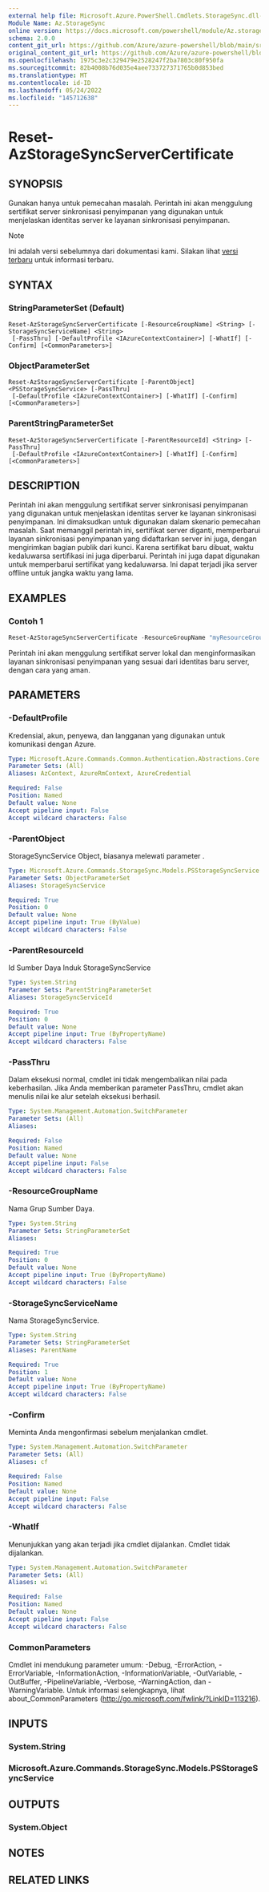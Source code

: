 ```yaml
---
external help file: Microsoft.Azure.PowerShell.Cmdlets.StorageSync.dll-Help.xml
Module Name: Az.StorageSync
online version: https://docs.microsoft.com/powershell/module/Az.storagesync/reset-Azstoragesyncservercertificate
schema: 2.0.0
content_git_url: https://github.com/Azure/azure-powershell/blob/main/src/StorageSync/StorageSync/help/Reset-AzStorageSyncServerCertificate.md
original_content_git_url: https://github.com/Azure/azure-powershell/blob/main/src/StorageSync/StorageSync/help/Reset-AzStorageSyncServerCertificate.md
ms.openlocfilehash: 1975c3e2c329479e2528247f2ba7803c80f950fa
ms.sourcegitcommit: 82b4008b76d035e4aee733727371765b0d853bed
ms.translationtype: MT
ms.contentlocale: id-ID
ms.lasthandoff: 05/24/2022
ms.locfileid: "145712638"
---
```

# Reset-AzStorageSyncServerCertificate

## SYNOPSIS
Gunakan hanya untuk pemecahan masalah. Perintah ini akan menggulung sertifikat server sinkronisasi penyimpanan yang digunakan untuk menjelaskan identitas server ke layanan sinkronisasi penyimpanan.

> [!NOTE]
>Ini adalah versi sebelumnya dari dokumentasi kami. Silakan lihat [versi terbaru](/powershell/module/az.storagesync/reset-azstoragesyncservercertificate) untuk informasi terbaru.

## SYNTAX

### StringParameterSet (Default)
```
Reset-AzStorageSyncServerCertificate [-ResourceGroupName] <String> [-StorageSyncServiceName] <String>
 [-PassThru] [-DefaultProfile <IAzureContextContainer>] [-WhatIf] [-Confirm] [<CommonParameters>]
```

### ObjectParameterSet
```
Reset-AzStorageSyncServerCertificate [-ParentObject] <PSStorageSyncService> [-PassThru]
 [-DefaultProfile <IAzureContextContainer>] [-WhatIf] [-Confirm] [<CommonParameters>]
```

### ParentStringParameterSet
```
Reset-AzStorageSyncServerCertificate [-ParentResourceId] <String> [-PassThru]
 [-DefaultProfile <IAzureContextContainer>] [-WhatIf] [-Confirm] [<CommonParameters>]
```

## DESCRIPTION
Perintah ini akan menggulung sertifikat server sinkronisasi penyimpanan yang digunakan untuk menjelaskan identitas server ke layanan sinkronisasi penyimpanan. Ini dimaksudkan untuk digunakan dalam skenario pemecahan masalah. Saat memanggil perintah ini, sertifikat server diganti, memperbarui layanan sinkronisasi penyimpanan yang didaftarkan server ini juga, dengan mengirimkan bagian publik dari kunci. Karena sertifikat baru dibuat, waktu kedaluwarsa sertifikasi ini juga diperbarui. Perintah ini juga dapat digunakan untuk memperbarui sertifikat yang kedaluwarsa. Ini dapat terjadi jika server offline untuk jangka waktu yang lama.

## EXAMPLES

### Contoh 1
```powershell
Reset-AzStorageSyncServerCertificate -ResourceGroupName "myResourceGroup" -StorageSyncServiceName "myStorageSyncServiceName"
```

Perintah ini akan menggulung sertifikat server lokal dan menginformasikan layanan sinkronisasi penyimpanan yang sesuai dari identitas baru server, dengan cara yang aman.

## PARAMETERS

### -DefaultProfile
Kredensial, akun, penyewa, dan langganan yang digunakan untuk komunikasi dengan Azure.

```yaml
Type: Microsoft.Azure.Commands.Common.Authentication.Abstractions.Core.IAzureContextContainer
Parameter Sets: (All)
Aliases: AzContext, AzureRmContext, AzureCredential

Required: False
Position: Named
Default value: None
Accept pipeline input: False
Accept wildcard characters: False
```

### -ParentObject
StorageSyncService Object, biasanya melewati parameter .

```yaml
Type: Microsoft.Azure.Commands.StorageSync.Models.PSStorageSyncService
Parameter Sets: ObjectParameterSet
Aliases: StorageSyncService

Required: True
Position: 0
Default value: None
Accept pipeline input: True (ByValue)
Accept wildcard characters: False
```

### -ParentResourceId
Id Sumber Daya Induk StorageSyncService

```yaml
Type: System.String
Parameter Sets: ParentStringParameterSet
Aliases: StorageSyncServiceId

Required: True
Position: 0
Default value: None
Accept pipeline input: True (ByPropertyName)
Accept wildcard characters: False
```

### -PassThru
Dalam eksekusi normal, cmdlet ini tidak mengembalikan nilai pada keberhasilan. Jika Anda memberikan parameter PassThru, cmdlet akan menulis nilai ke alur setelah eksekusi berhasil.

```yaml
Type: System.Management.Automation.SwitchParameter
Parameter Sets: (All)
Aliases:

Required: False
Position: Named
Default value: None
Accept pipeline input: False
Accept wildcard characters: False
```

### -ResourceGroupName
Nama Grup Sumber Daya.

```yaml
Type: System.String
Parameter Sets: StringParameterSet
Aliases:

Required: True
Position: 0
Default value: None
Accept pipeline input: True (ByPropertyName)
Accept wildcard characters: False
```

### -StorageSyncServiceName
Nama StorageSyncService.

```yaml
Type: System.String
Parameter Sets: StringParameterSet
Aliases: ParentName

Required: True
Position: 1
Default value: None
Accept pipeline input: True (ByPropertyName)
Accept wildcard characters: False
```

### -Confirm
Meminta Anda mengonfirmasi sebelum menjalankan cmdlet.

```yaml
Type: System.Management.Automation.SwitchParameter
Parameter Sets: (All)
Aliases: cf

Required: False
Position: Named
Default value: None
Accept pipeline input: False
Accept wildcard characters: False
```

### -WhatIf
Menunjukkan yang akan terjadi jika cmdlet dijalankan. Cmdlet tidak dijalankan.

```yaml
Type: System.Management.Automation.SwitchParameter
Parameter Sets: (All)
Aliases: wi

Required: False
Position: Named
Default value: None
Accept pipeline input: False
Accept wildcard characters: False
```

### CommonParameters
Cmdlet ini mendukung parameter umum: -Debug, -ErrorAction, -ErrorVariable, -InformationAction, -InformationVariable, -OutVariable, -OutBuffer, -PipelineVariable, -Verbose, -WarningAction, dan -WarningVariable. Untuk informasi selengkapnya, lihat about_CommonParameters (http://go.microsoft.com/fwlink/?LinkID=113216).

## INPUTS

### System.String

### Microsoft.Azure.Commands.StorageSync.Models.PSStorageSyncService

## OUTPUTS

### System.Object
## NOTES

## RELATED LINKS

